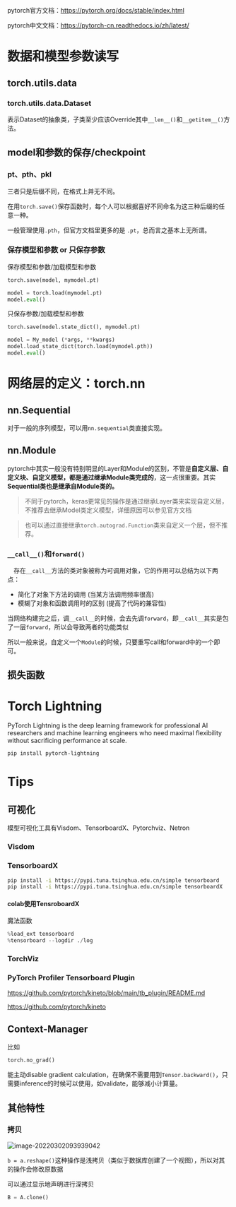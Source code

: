 

pytorch官方文档：https://pytorch.org/docs/stable/index.html

pytorch中文文档：https://pytorch-cn.readthedocs.io/zh/latest/

# 数据和模型参数读写

## torch.utils.data

### torch.utils.data.Dataset

表示Dataset的抽象类，子类至少应该Override其中`__len__()`和`__getitem__()`方法。







## model和参数的保存/checkpoint

### pt、pth、pkl

三者只是后缀不同，在格式上并无不同。

在用`torch.save()`保存函数时，每个人可以根据喜好不同命名为这三种后缀的任意一种。

一般管理使用`.pth`，但官方文档里更多的是 `.pt`，总而言之基本上无所谓。



### 保存模型和参数 or 只保存参数

保存模型和参数/加载模型和参数

```python
torch.save(model, mymodel.pt)

model = torch.load(mymodel.pt)
model.eval()
```

只保存参数/加载模型和参数

```python
torch.save(model.state_dict(), mymodel.pt)

model = My_model (*args, **kwargs)
model.load_state_dict(torch.load(mymodel.pth))
model.eval()
```



# 网络层的定义：torch.nn

## nn.Sequential

对于一般的序列模型，可以用`nn.sequential`类直接实现。

## nn.Module

pytorch中其实一般没有特别明显的Layer和Module的区别，不管是**自定义层、自定义块、自定义模型，都是通过继承Module类完成的**，这一点很重要。其实**Sequential类也是继承自Module类的。**

> 不同于pytorch，keras更常见的操作是通过继承Layer类来实现自定义层，不推荐去继承Model类定义模型，详细原因可以参见官方文档

> 也可以通过直接继承`torch.autograd.Function`类来自定义一个层，但不推荐。

### `__call__()`和`forward()`

　存在`__call__`方法的类对象被称为可调用对象，它的作用可以总结为以下两点：

* 简化了对象下方法的调用 (当某方法调用频率很高)
* 模糊了对象和函数调用时的区别 (提高了代码的兼容性)

当网络构建完之后，调`__call__`的时候，会去先调`forward`，即`__call__`其实是包了一层`forward`，所以会导致两者的功能类似



所以一般来说，自定义一个`Module`的时候，只要重写call和forward中的一个即可。

## 损失函数



# Torch Lightning

PyTorch Lightning is the deep learning framework for professional AI researchers and machine learning engineers who need maximal flexibility without sacrificing performance at scale.

```bash
pip install pytorch-lightning
```



# Tips

## 可视化

模型可视化工具有Visdom、TensorboardX、Pytorchviz、Netron

### Visdom





### TensorboardX

```bash
pip install -i https://pypi.tuna.tsinghua.edu.cn/simple tensorboard
pip install -i https://pypi.tuna.tsinghua.edu.cn/simple tensorboardX
```



#### colab使用TensroboardX

魔法函数

```python
%load_ext tensorboard
%tensorboard --logdir ./log 
```



### TorchViz





### PyTorch Profiler Tensorboard Plugin

https://github.com/pytorch/kineto/blob/main/tb_plugin/README.md

https://github.com/pytorch/kineto

## Context-Manager

比如

```python
torch.no_grad()
```

能主动disable gradient calculation，在确保不需要用到`Tensor.backward()`，只需要inference的时候可以使用，如validate，能够减小计算量。



## 其他特性



### 拷贝

![image-20220302093939042](C:\Users\Five\Desktop\note\img\image-20220302093939042.png)

`b = a.reshape()`这种操作是浅拷贝（类似于数据库创建了一个视图），所以对其的操作会修改原数据

可以通过显示地声明进行深拷贝

```python
B = A.clone()
```



